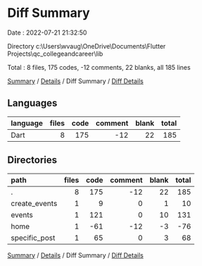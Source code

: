 # Diff Summary

Date : 2022-07-21 21:32:50

Directory c:\\Users\\wvaug\\OneDrive\\Documents\\Flutter Projects\\qc_collegeandcareer\\lib

Total : 8 files,  175 codes, -12 comments, 22 blanks, all 185 lines

[Summary](results.md) / [Details](details.md) / Diff Summary / [Diff Details](diff-details.md)

## Languages
| language | files | code | comment | blank | total |
| :--- | ---: | ---: | ---: | ---: | ---: |
| Dart | 8 | 175 | -12 | 22 | 185 |

## Directories
| path | files | code | comment | blank | total |
| :--- | ---: | ---: | ---: | ---: | ---: |
| . | 8 | 175 | -12 | 22 | 185 |
| create_events | 1 | 9 | 0 | 1 | 10 |
| events | 1 | 121 | 0 | 10 | 131 |
| home | 1 | -61 | -12 | -3 | -76 |
| specific_post | 1 | 65 | 0 | 3 | 68 |

[Summary](results.md) / [Details](details.md) / Diff Summary / [Diff Details](diff-details.md)